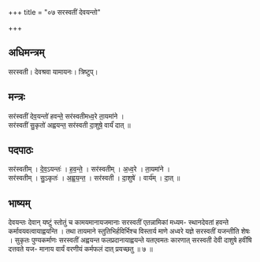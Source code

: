 +++
title = "०७ सरस्वतीं देवयन्तो"

+++
## अधिमन्त्रम्
सरस्वती। देवश्रवा यामायनः। त्रिष्टुप्।

## मन्त्रः
सर॑स्वतीं देव॒यन्तो॑ हवन्ते॒ सर॑स्वतीमध्व॒रे ता॒यमा॑ने ।  
सर॑स्वतीं सु॒कृतो॑ अह्वयन्त॒ सर॑स्वती दा॒शुषे॒ वार्यं॑ दात् ॥

## पदपाठः
सर॑स्वतीम् । दे॒व॒ऽयन्तः॑ । ह॒व॒न्ते॒ । सर॑स्वतीम् । अ॒ध्व॒रे । ता॒यमा॑ने ।  
सर॑स्वतीम् । सु॒ऽकृतः॑ । अ॒ह्व॒य॒न्त॒ । सर॑स्वती । दा॒शुषे॑ । वार्य॑म् । दा॒त् ॥

## भाष्यम्
देवयन्तः देवान् यष्टुं स्तोतुं च कामयमानायजमानाः सरस्वतीं एतन्नामिकां मध्यम- स्थानदेवतां हवन्ते कर्मावयवत्वायाह्वयन्ति । तथा तायमाने स्तुतिभिर्हविर्भिश्च विस्तार्य माणे अध्वरे यज्ञे सरस्वतीं यजन्तीति शेषः । सुकृतः पुण्यकर्माणः सरस्वतीं अह्वयन्त फलप्रदानायाह्वयन्ते यतएवमतः कारणात् सरस्वती देवी दाशुषे हवींषि दत्तवते यज- मानाय वार्यं वरणीयं कर्मफलं दात् प्रयच्छतु ॥ ७ ॥